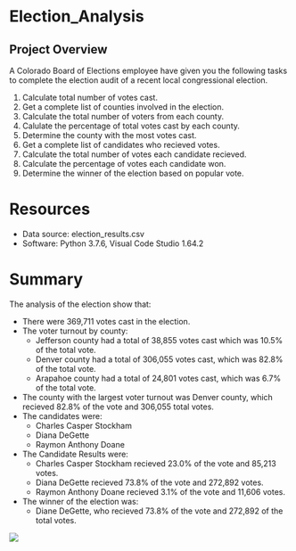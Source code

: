 # Election_Analysis

## Project Overview
A Colorado Board of Elections employee have given you the following tasks to complete the election audit of a recent local congressional election. 

1. Calculate total number of votes cast.
2. Get a complete list of counties involved in the election.
3. Calculate the total number of voters from each county.
4. Calulate the percentage of total votes cast by each county.
5. Determine the county with the most votes cast. 
6. Get a complete list of candidates who recieved votes. 
7. Calculate the total number of votes each candidate recieved. 
8. Calculate the percentage of votes each candidate won. 
9. Determine the winner of the election based on popular vote. 

# Resources 
- Data source: election_results.csv
- Software: Python 3.7.6, Visual Code Studio 1.64.2

# Summary 
The analysis of the election show that:
- There were 369,711 votes cast in the election. 
- The voter turnout by county:
  - Jefferson county had a total of 38,855 votes cast which was 10.5% of the total vote.
  - Denver county had a total of 306,055 votes cast, which was 82.8% of the total vote.
  - Arapahoe county had a total of 24,801 votes cast, which was 6.7% of the total vote. 
- The county with the largest voter turnout was Denver county, which recieved 82.8% of the vote and 306,055 total votes.
- The candidates were:
  - Charles Casper Stockham
  - Diana DeGette
  - Raymon Anthony Doane
- The Candidate Results were:
  - Charles Casper Stockham recieved 23.0% of the vote and 85,213 votes.
  - Diana DeGette recieved 73.8% of the vote and 272,892 votes.
  - Raymon Anthony Doane recieved 3.1% of the vote and 11,606 votes.
- The winner of the election was:
  - Diane DeGette, who recieved 73.8% of the vote and 272,892 of the total votes.
<img src="resources/Original_Data_Analysis.png" >
